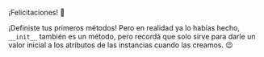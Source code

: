 ¡Felicitaciones! :tada:

¡Definiste tus primeros métodos! Pero en realidad ya lo habías hecho, `__init__` también es un método, pero recordá que solo sirve para darle un valor inicial a los atributos de las instancias cuando las creamos. :wink: